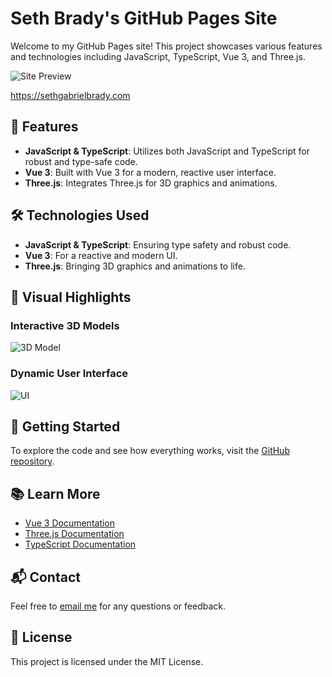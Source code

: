 # Seth Brady's GitHub Pages Site

Welcome to my GitHub Pages site! This project showcases various features and technologies including JavaScript, TypeScript, Vue 3, and Three.js.

![Site Preview](path/to/your/preview-image.png)


https://sethgabrielbrady.com

## 🌟 Features

- **JavaScript & TypeScript**: Utilizes both JavaScript and TypeScript for robust and type-safe code.
- **Vue 3**: Built with Vue 3 for a modern, reactive user interface.
- **Three.js**: Integrates Three.js for 3D graphics and animations.

## 🛠️ Technologies Used

- **JavaScript & TypeScript**: Ensuring type safety and robust code.
- **Vue 3**: For a reactive and modern UI.
- **Three.js**: Bringing 3D graphics and animations to life.

## 🎨 Visual Highlights

### Interactive 3D Models
![3D Model](path/to/3d-model-image.png)

### Dynamic User Interface
![UI](path/to/ui-image.png)

## 🚀 Getting Started

To explore the code and see how everything works, visit the [GitHub repository](https://github.com/sethgabrielbrady/sethgabrielbrady).

## 📚 Learn More

- [Vue 3 Documentation](https://vuejs.org/)
- [Three.js Documentation](https://threejs.org/)
- [TypeScript Documentation](https://www.typescriptlang.org/)

## 📬 Contact

Feel free to [email me](mailto:sethgabrielbrady@gmail.com) for any questions or feedback.

## 📜 License

This project is licensed under the MIT License.
